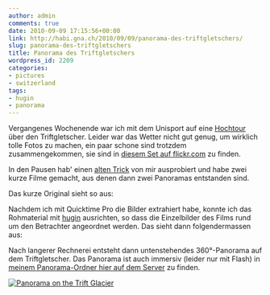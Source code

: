 ```yaml
---
author: admin
comments: true
date: 2010-09-09 17:15:56+00:00
link: http://habi.gna.ch/2010/09/09/panorama-des-triftgletschers/
slug: panorama-des-triftgletschers
title: Panorama des Triftgletschers
wordpress_id: 2209
categories:
- pictures
- switzerland
tags:
- hugin
- panorama
---
```


Vergangenes Wochenende war ich mit dem Unisport auf eine [Hochtour](http://habi.gna.ch/2010/08/26/picknick-fur-3-tage/) über den Triftgletscher. Leider war das Wetter nicht gut genug, um wirklich tolle Fotos zu machen, ein paar schone sind trotzdem zusammengekommen, sie sind in [diesem Set auf flickr.com](http://www.flickr.com/photos/habi/sets/72157624713872163/) zu finden.




In den Pausen hab' einen [alten Trick](http://habi.gna.ch/2009/04/10/panoramas-from-low-quality-movies/) von mir ausprobiert und habe zwei kurze Filme gemacht, aus denen dann zwei Panoramas entstanden sind.




Das kurze Original sieht so aus:





Nachdem ich mit Quicktime Pro die Bilder extrahiert habe, konnte ich das Rohmaterial mit [hugin](http://hugin.sourceforge.net/) ausrichten, so dass die Einzelbilder des Films rund um den Betrachter angeordnet werden. Das sieht dann folgendermassen aus:



Nach langerer Rechnerei entsteht dann untenstehendes 360°-Panorama auf dem Triftgletscher. Das Panorama ist auch immersiv (leider nur mit Flash) in [meinem Panorama-Ordner hier auf dem Server](http://habi.gna.ch/panoramas/triftgletscher.html) zu finden.

[![Panorama on the Trift Glacier](http://farm5.static.flickr.com/4105/4968336234_0e95e2464e_z.jpg)](http://www.flickr.com/photos/habi/4968336234/)



